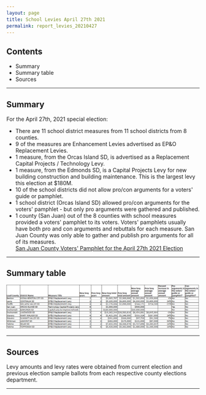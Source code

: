 ```yaml
---
layout: page
title: School Levies April 27th 2021
permalink: report_levies_20210427
---
```



## Contents
- Summary
- Summary table
- Sources

___

## Summary

For the April 27th, 2021 special election:
- There are 11 school district measures from 11 school districts from 8 counties. 
- 9 of the measures are Enhancement Levies advertised as EP&O Replacement Levies.
- 1 measure, from the Orcas Island SD, is advertised as a Replacement Capital Projects / Technology Levy.
- 1 measure, from the Edmonds SD, is a Capital Projects Levy for new building construction and building maintenance. This is the largest levy this election at $180M.
- 10 of the school districts did not allow pro/con arguments for a voters' guide or pamphlet.
- 1 school district (Orcas Island SD) allowed pro/con arguments for the voters' pamphlet - but only pro arguments were gathered and published.
- 1 county (San Juan) out of the 8 counties with school measures provided a voters' pamphlet to its voters. Voters' pamphlets usually have both pro and con arguments and rebuttals for each measure. 
San Juan County was only able to gather and publish pro arguments for all of its measures. <br> 
[San Juan County Voters' Pamphlet for the April 27th 2021 Election](https://www.sanjuanco.com/DocumentCenter/View/22545/FINAL---2021-April-Special-Local-Voters-Pamphlet?bidId=)

___

## Summary table

![Summary table](pagesManual/LeviesReport/SchoolDistrictMeasures20210427.png "Summary table")

___

## Sources

Levy amounts and levy rates were obtained from current election and previous election sample ballots from each respective county elections department. 

___
